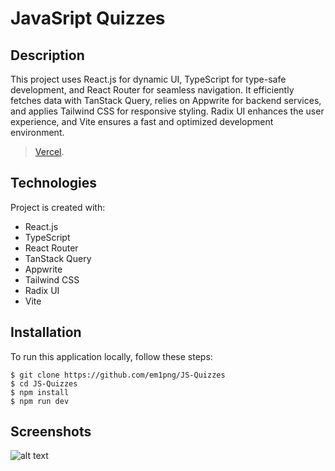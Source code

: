 # JavaSript Quizzes

## Description

This project uses React.js for dynamic UI, TypeScript for type-safe development, and React Router for seamless navigation. It efficiently fetches data with TanStack Query, relies on Appwrite for backend services, and applies Tailwind CSS for responsive styling. Radix UI enhances the user experience, and Vite ensures a fast and optimized development environment.

> [Vercel](https://js-quizzes.vercel.app/).

## Technologies
Project is created with:
* React.js
* TypeScript
* React Router
* TanStack Query
* Appwrite
* Tailwind CSS
* Radix UI
* Vite

## Installation
To run this application locally, follow these steps:

```
$ git clone https://github.com/em1png/JS-Quizzes
$ cd JS-Quizzes
$ npm install
$ npm run dev
```

## Screenshots
![alt text](https://i.imgur.com/ATMpQg2.png)


